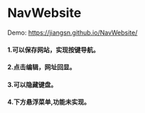 # NavWebsite
Demo: https://jiangsn.github.io/NavWebsite/
#### 1.可以保存网站，实现按键导航。
#### 2.点击编辑，网址回显。
#### 3.可以隐藏键盘。
#### 4.下方悬浮菜单,功能未实现。
